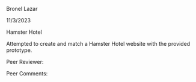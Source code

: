 Bronel Lazar

11/3/2023

Hamster Hotel

Attempted to create and match a Hamster Hotel website with the provided prototype.

Peer Reviewer:

Peer Comments: 

